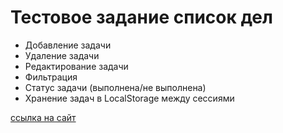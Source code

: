 # Тестовое задание список дел

* Добавление задачи
* Удаление задачи
* Редактирование задачи
* Фильтрация
* Статус задачи (выполнена/не выполнена)
* Хранение задач в LocalStorage между сессиями

[ссылка на сайт](https://katkovatanya.github.io/to-do-list/)